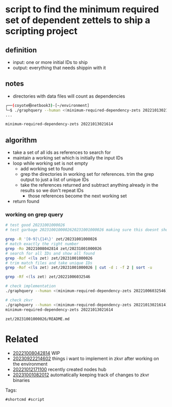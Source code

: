 # script to find the minimum required set of dependent zettels to ship a scripting project

## definition
- input: one or more initial IDs to ship
- output: everything that needs shippin with it

## notes
- directories with data files will count as dependencies

```bash
┌──(coyote㉿netbook3)-[~/environment]
└─$ ./graphquery --human <(minimum-required-dependency-zets 20221013021614)
...

minimum-required-dependency-zets 20221013021614
```

## algorithm
- take a set of all ids as references to search for
- maintain a working set which is initially the input IDs
- loop while working set is not empty
  - add working set to found
  - grep the directories in working set for references. trim the grep output to just a list of unique IDs
  - take the references returned and subtract anything already in the results so we don't repeat IDs
    - those references become the next working set
- return found

### working on grep query

```bash
# test good 20231001000026
# test garbage 2023100100002620231001000026 making sure this doesnt show up in grep output

grep -R '[0-9]\{14\}' zet/20231001000026
# match exactly the right number
grep -Ro 20221008042814 zet/20231001000026
# search for all IDs and show all found
grep -Rof <(ls zet) zet/20231001000026
# trim match files and take unique IDs
grep -Rof <(ls zet) zet/20231001000026 | cut -d : -f 2 | sort -u

grep -Rf <(ls zet) zet/20221006032546

# check implementation
./graphquery --human <(minimum-required-dependency-zets 20221006032546)

# check zkvr
./graphquery --human <(minimum-required-dependency-zets 20221013021614)
minimum-required-dependency-zets 20221013021614
```

` zet/20231001000026/README.md `

# Related

- [20221008042814](/zet/20221008042814/README.md) WIP
- [20230922214602](/zet/20230922214602/README.md) things i want to implement in zkvr after working on the environment
- [20221012171100](/zet/20221012171100/README.md) recently created nodes hub
- [20231001082012](/zet/20231001082012/README.md) automatically keeping track of changes to zkvr binaries

Tags:

    #shortcmd #script
